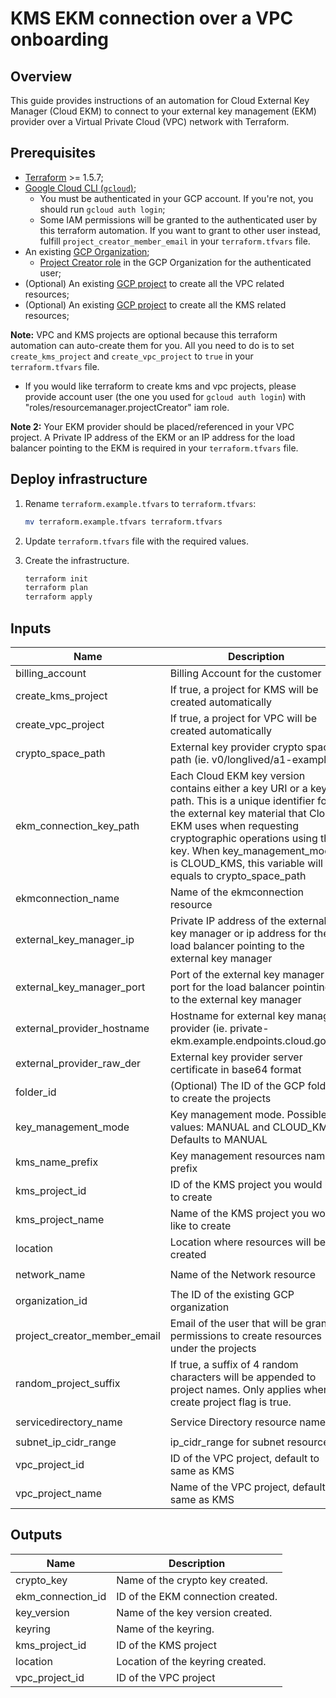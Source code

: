 # KMS EKM connection over a VPC onboarding

## Overview

This guide provides instructions of an automation for Cloud External Key Manager (Cloud EKM) to connect to your external key management (EKM) provider over a Virtual Private Cloud (VPC) network with Terraform.

## Prerequisites

- [Terraform](https://developer.hashicorp.com/terraform/downloads) >= 1.5.7;
- [Google Cloud CLI (`gcloud`)](https://cloud.google.com/sdk/docs/install-sdk);
    - You must be authenticated in your GCP account. If you're not, you should run `gcloud auth login`;
    - Some IAM permissions will be granted to the authenticated user by this terraform automation. If you want to grant to other user instead, fulfill `project_creator_member_email` in your `terraform.tfvars` file.
- An existing [GCP Organization](https://cloud.google.com/resource-manager/docs/creating-managing-organization);
    - [Project Creator role](https://cloud.google.com/resource-manager/docs/default-access-control#adding_a_billing_account_creator_and_project_creator) in the GCP Organization for the authenticated user;
- (Optional) An existing [GCP project](https://cloud.google.com/resource-manager/docs/creating-managing-projects#creating_a_project) to create all the VPC related resources;
- (Optional) An existing [GCP project](https://cloud.google.com/resource-manager/docs/creating-managing-projects#creating_a_project) to create all the KMS related resources;

**Note:** VPC and KMS projects are optional because this terraform automation can auto-create them for you. All you need to do is to set `create_kms_project` and `create_vpc_project` to `true` in your `terraform.tfvars` file.
- If you would like terraform to create kms and vpc projects, please provide account user (the one you used for `gcloud auth login`) with  "roles/resourcemanager.projectCreator" iam role.

**Note 2:** Your EKM provider should be placed/referenced in your VPC project. A Private IP address of the EKM or an IP address for the load balancer pointing to the EKM is required in your `terraform.tfvars` file.

## Deploy infrastructure

1. Rename `terraform.example.tfvars` to `terraform.tfvars`:
    ```sh
    mv terraform.example.tfvars terraform.tfvars
    ```

1. Update `terraform.tfvars` file with the required values.

1. Create the infrastructure.

    ```sh
    terraform init
    terraform plan
    terraform apply
    ```

<!-- BEGINNING OF PRE-COMMIT-TERRAFORM DOCS HOOK -->
## Inputs

| Name | Description | Type | Default | Required |
|------|-------------|------|---------|:--------:|
| billing\_account | Billing Account for the customer | `string` | `""` | no |
| create\_kms\_project | If true, a project for KMS will be created automatically | `bool` | `true` | no |
| create\_vpc\_project | If true, a project for VPC will be created automatically | `bool` | `true` | no |
| crypto\_space\_path | External key provider crypto space path (ie. v0/longlived/a1-example) | `string` | `""` | no |
| ekm\_connection\_key\_path | Each Cloud EKM key version contains either a key URI or a key path. This is a unique identifier for the external key material that Cloud EKM uses when requesting cryptographic operations using the key. When key\_management\_mode is CLOUD\_KMS, this variable will be equals to crypto\_space\_path | `string` | n/a | yes |
| ekmconnection\_name | Name of the ekmconnection resource | `string` | `"ekmconnection"` | no |
| external\_key\_manager\_ip | Private IP address of the external key manager or ip address for the load balancer pointing to the external key manager | `string` | `"10.2.0.48"` | no |
| external\_key\_manager\_port | Port of the external key manager or port for the load balancer pointing to the external key manager | `string` | `"443"` | no |
| external\_provider\_hostname | Hostname for external key manager provider (ie. private-ekm.example.endpoints.cloud.goog) | `string` | n/a | yes |
| external\_provider\_raw\_der | External key provider server certificate in base64 format | `string` | n/a | yes |
| folder\_id | (Optional) The ID of the GCP folder to create the projects | `string` | `""` | no |
| key\_management\_mode | Key management mode. Possible values: MANUAL and CLOUD\_KMS. Defaults to MANUAL | `string` | `"MANUAL"` | no |
| kms\_name\_prefix | Key management resources name prefix | `string` | `"kms-vpc"` | no |
| kms\_project\_id | ID of the KMS project you would like to create | `string` | `""` | no |
| kms\_project\_name | Name of the KMS project you would like to create | `string` | n/a | yes |
| location | Location where resources will be created | `string` | `"us-central1"` | no |
| network\_name | Name of the Network resource | `string` | `"vpc-network-name"` | no |
| organization\_id | The ID of the existing GCP organization | `string` | n/a | yes |
| project\_creator\_member\_email | Email of the user that will be granted permissions to create resources under the projects | `string` | `""` | no |
| random\_project\_suffix | If true, a suffix of 4 random characters will be appended to project names. Only applies when create project flag is true. | `bool` | `false` | no |
| servicedirectory\_name | Service Directory resource name | `string` | `"ekm-service-directory"` | no |
| subnet\_ip\_cidr\_range | ip\_cidr\_range for subnet resource | `string` | `"10.2.0.0/16"` | no |
| vpc\_project\_id | ID of the VPC project, default to same as KMS | `string` | `""` | no |
| vpc\_project\_name | Name of the VPC project, default to same as KMS | `string` | `""` | no |

## Outputs

| Name | Description |
|------|-------------|
| crypto\_key | Name of the crypto key created. |
| ekm\_connection\_id | ID of the EKM connection created. |
| key\_version | Name of the key version created. |
| keyring | Name of the keyring. |
| kms\_project\_id | ID of the KMS project |
| location | Location of the keyring created. |
| vpc\_project\_id | ID of the VPC project |

<!-- END OF PRE-COMMIT-TERRAFORM DOCS HOOK -->
